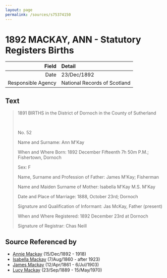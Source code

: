 ```yaml
---
layout: page
permalink: /sources/s75374150
---
```


# 1892 MACKAY, ANN - Statutory Registers Births

Field | Detail
---:|:---
Date | 23/Dec/1892
Responsible Agency | National Records of Scotland

## Text

> 1891 BIRTHS in the District of Dornoch in the County of Sutherland
>
> <br/>
>
> No. 52
>
> Name and Surname: Ann M'Kay
>
> When and Where Born: 1892 December Fifteenth 7h 50m P.M.; Fishertown, Dornoch
>
> Sex: F
>
> Name, Surname and Profession of Father: James M'Kay; Fisherman
>
> Name and Maiden Surname of Mother: Isabella M'Kay M.S. M'Kay
>
> Date and Place of Marriage: 1888, October 23rd; Dornoch
>
> Signature and Qualification of Informant: Jas McKay, Father (present)
>
> When and Where Registered: 1892 December 23rd at Dornoch
>
> Signature of Registrar: Chas Neill
>

## Source Referenced by

* [Annie Mackay](../people/@51252926@-annie-mackay-b1892-12-15-d1918.md) (15/Dec/1892 - 1918)
* [Isabella Mackay](../people/@32797554@-isabella-mackay-b1860-8-7-d1923.md) (7/Aug/1860 - after 1923)
* [James Mackay](../people/@60572122@-james-mackay-b1861-4-12-d1903-7-6.md) (12/Apr/1861 - 6/Jul/1903)
* [Lucy Mackay](../people/@16587624@-lucy-mackay-b1889-9-23-d1970-5-15.md) (23/Sep/1889 - 15/May/1970)
